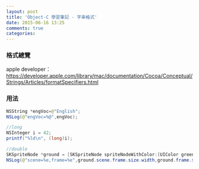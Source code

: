 ```yaml
---
layout: post
title: 'Object-C 學習筆記 - 字串格式'
date: 2015-06-16 13:25
comments: true
categories: 
---
```

### 格式總覽

apple developer：
https://developer.apple.com/library/mac/documentation/Cocoa/Conceptual/Strings/Articles/formatSpecifiers.html

### 用法

```java
NSString *engVoc=@"English";
NSLog(@"engVoc=%@",engVoc);

//long
NSInteger i = 42;
printf("%ld\n", (long)i);

//double
SKSpriteNode *ground = [SKSpriteNode spriteNodeWithColor:[UIColor greenColor] size:CGSizeMake(self.scene.frame.size.width, 100)];
NSLog(@"scene=%e,frame=%e",ground.scene.frame.size.width,ground.frame.size.width);
```



